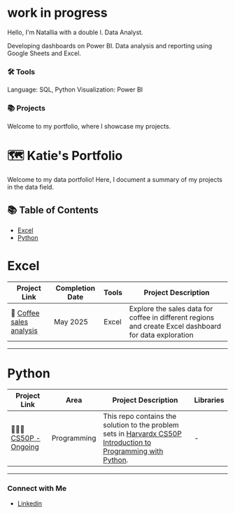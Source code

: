 # work in progress
Hello, I'm Natallia with a double l.
Data Analyst.


Developing dashboards on Power BI.
Data analysis and reporting using Google Sheets and Excel.

### 🛠️ Tools
Language: SQL, Python
Visualization: Power BI

### 📚 Projects
Welcome to my portfolio, where I showcase my projects.

# 🗺 Katie's Portfolio

Welcome to my data portfolio! Here, I document a summary of my projects in the data field. 

## 📚 Table of Contents
- [Excel](#excel)
- [Python](#python)


# Excel

| Project Link | Completion Date | Tools | Project Description | 
|---|---|---|---|
| 🚗 [Coffee sales analysis](https://github.com/NatalliaDanilchanka/CS50_R) | May 2025 | Excel | Explore the sales data for coffee in different regions and create Excel dashboard for data exploration |

***

# Python

| Project Link | Area | Project Description | Libraries |    
|---|---|---|---|
| 👩🏻‍💻 [CS50P - Ongoing](https://github.com/NatalliaDanilchanka/CS50P/blob/main/README.md) | Programming | This repo contains the solution to the problem sets in [Harvardx CS50P Introduction to Programming with Python](https://www.edx.org/course/cs50s-introduction-to-programming-with-python). | - | 

***

### Connect with Me
- [Linkedin](https://www.linkedin.com/in/natallia-danilchanka/)


